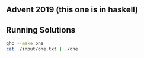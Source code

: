 ## Advent 2019 (this one is in haskell)

## Running Solutions

```bash
ghc --make one
cat ./input/one.txt | ./one
```